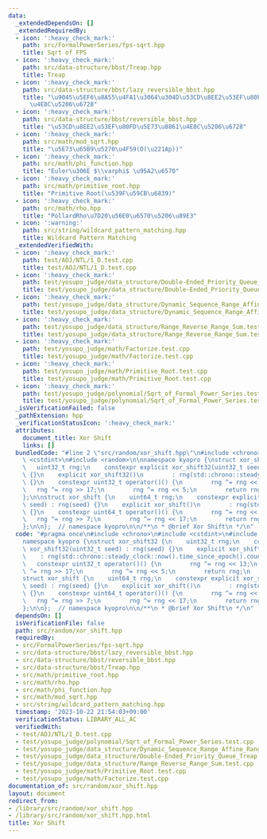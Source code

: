 ```yaml
---
data:
  _extendedDependsOn: []
  _extendedRequiredBy:
  - icon: ':heavy_check_mark:'
    path: src/FormalPowerSeries/fps-sqrt.hpp
    title: Sqrt of FPS
  - icon: ':heavy_check_mark:'
    path: src/data-structure/bbst/Treap.hpp
    title: Treap
  - icon: ':heavy_check_mark:'
    path: src/data-structure/bbst/lazy_reversible_bbst.hpp
    title: "\u9045\u5EF6\u8A55\u4FA1\u3064\u304D\u53CD\u8EE2\u53EF\u80FD\u5E73\u8861\
      \u4E8C\u5206\u6728"
  - icon: ':heavy_check_mark:'
    path: src/data-structure/bbst/reversible_bbst.hpp
    title: "\u53CD\u8EE2\u53EF\u80FD\u5E73\u8861\u4E8C\u5206\u6728"
  - icon: ':heavy_check_mark:'
    path: src/math/mod_sqrt.hpp
    title: "\u5E73\u65B9\u5270\u4F59(O(\u221Ap))"
  - icon: ':heavy_check_mark:'
    path: src/math/phi_function.hpp
    title: "Euler\u306E $\\varphi$ \u95A2\u6570"
  - icon: ':heavy_check_mark:'
    path: src/math/primitive_root.hpp
    title: "Primitive Root(\u539F\u59CB\u6839)"
  - icon: ':heavy_check_mark:'
    path: src/math/rho.hpp
    title: "PollardRho\u7D20\u56E0\u6570\u5206\u89E3"
  - icon: ':warning:'
    path: src/string/wildcard_pattern_matching.hpp
    title: Wildcard Pattern Matching
  _extendedVerifiedWith:
  - icon: ':heavy_check_mark:'
    path: test/AOJ/NTL/1_D.test.cpp
    title: test/AOJ/NTL/1_D.test.cpp
  - icon: ':heavy_check_mark:'
    path: test/yosupo_judge/data_structure/Double-Ended_Priority_Queue_Treap.test.cpp
    title: test/yosupo_judge/data_structure/Double-Ended_Priority_Queue_Treap.test.cpp
  - icon: ':heavy_check_mark:'
    path: test/yosupo_judge/data_structure/Dynamic_Sequence_Range_Affine_Range_Sum.test.cpp
    title: test/yosupo_judge/data_structure/Dynamic_Sequence_Range_Affine_Range_Sum.test.cpp
  - icon: ':heavy_check_mark:'
    path: test/yosupo_judge/data_structure/Range_Reverse_Range_Sum.test.cpp
    title: test/yosupo_judge/data_structure/Range_Reverse_Range_Sum.test.cpp
  - icon: ':heavy_check_mark:'
    path: test/yosupo_judge/math/Factorize.test.cpp
    title: test/yosupo_judge/math/Factorize.test.cpp
  - icon: ':heavy_check_mark:'
    path: test/yosupo_judge/math/Primitive_Root.test.cpp
    title: test/yosupo_judge/math/Primitive_Root.test.cpp
  - icon: ':heavy_check_mark:'
    path: test/yosupo_judge/polynomial/Sqrt_of_Formal_Power_Series.test.cpp
    title: test/yosupo_judge/polynomial/Sqrt_of_Formal_Power_Series.test.cpp
  _isVerificationFailed: false
  _pathExtension: hpp
  _verificationStatusIcon: ':heavy_check_mark:'
  attributes:
    document_title: Xor Shift
    links: []
  bundledCode: "#line 2 \"src/random/xor_shift.hpp\"\n#include <chrono>\n#include\
    \ <cstdint>\n#include <random>\n\nnamespace kyopro {\nstruct xor_shift32 {\n \
    \   uint32_t rng;\n    constexpr explicit xor_shift32(uint32_t seed) : rng(seed)\
    \ {}\n    explicit xor_shift32()\n        : rng(std::chrono::steady_clock::now().time_since_epoch().count())\
    \ {}\n    constexpr uint32_t operator()() {\n        rng ^= rng << 13;\n     \
    \   rng ^= rng >> 17;\n        rng ^= rng << 5;\n        return rng;\n    }\n\
    };\n\nstruct xor_shift {\n    uint64_t rng;\n    constexpr explicit xor_shift(uint64_t\
    \ seed) : rng(seed) {}\n    explicit xor_shift()\n        : rng(std::chrono::steady_clock::now().time_since_epoch().count())\
    \ {}\n    constexpr uint64_t operator()() {\n        rng ^= rng << 13;\n     \
    \   rng ^= rng >> 7;\n        rng ^= rng << 17;\n        return rng;\n    }\n\
    };\n\n};  // namespace kyopro\n\n/**\n * @brief Xor Shift\n */\n"
  code: "#pragma once\n#include <chrono>\n#include <cstdint>\n#include <random>\n\n\
    namespace kyopro {\nstruct xor_shift32 {\n    uint32_t rng;\n    constexpr explicit\
    \ xor_shift32(uint32_t seed) : rng(seed) {}\n    explicit xor_shift32()\n    \
    \    : rng(std::chrono::steady_clock::now().time_since_epoch().count()) {}\n \
    \   constexpr uint32_t operator()() {\n        rng ^= rng << 13;\n        rng\
    \ ^= rng >> 17;\n        rng ^= rng << 5;\n        return rng;\n    }\n};\n\n\
    struct xor_shift {\n    uint64_t rng;\n    constexpr explicit xor_shift(uint64_t\
    \ seed) : rng(seed) {}\n    explicit xor_shift()\n        : rng(std::chrono::steady_clock::now().time_since_epoch().count())\
    \ {}\n    constexpr uint64_t operator()() {\n        rng ^= rng << 13;\n     \
    \   rng ^= rng >> 7;\n        rng ^= rng << 17;\n        return rng;\n    }\n\
    };\n\n};  // namespace kyopro\n\n/**\n * @brief Xor Shift\n */\n"
  dependsOn: []
  isVerificationFile: false
  path: src/random/xor_shift.hpp
  requiredBy:
  - src/FormalPowerSeries/fps-sqrt.hpp
  - src/data-structure/bbst/lazy_reversible_bbst.hpp
  - src/data-structure/bbst/reversible_bbst.hpp
  - src/data-structure/bbst/Treap.hpp
  - src/math/primitive_root.hpp
  - src/math/rho.hpp
  - src/math/phi_function.hpp
  - src/math/mod_sqrt.hpp
  - src/string/wildcard_pattern_matching.hpp
  timestamp: '2023-10-22 21:54:03+09:00'
  verificationStatus: LIBRARY_ALL_AC
  verifiedWith:
  - test/AOJ/NTL/1_D.test.cpp
  - test/yosupo_judge/polynomial/Sqrt_of_Formal_Power_Series.test.cpp
  - test/yosupo_judge/data_structure/Dynamic_Sequence_Range_Affine_Range_Sum.test.cpp
  - test/yosupo_judge/data_structure/Double-Ended_Priority_Queue_Treap.test.cpp
  - test/yosupo_judge/data_structure/Range_Reverse_Range_Sum.test.cpp
  - test/yosupo_judge/math/Primitive_Root.test.cpp
  - test/yosupo_judge/math/Factorize.test.cpp
documentation_of: src/random/xor_shift.hpp
layout: document
redirect_from:
- /library/src/random/xor_shift.hpp
- /library/src/random/xor_shift.hpp.html
title: Xor Shift
---
```


